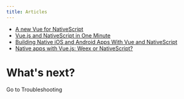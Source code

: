 ```yaml
---
title: Articles
---
```


- [A new Vue for NativeScript](https://www.nativescript.org/blog/a-new-vue-for-nativescript)
- [Vue.js and NativeScript in One Minute](https://www.nativescript.org/blog/vue-and-nativescript-in-one-minute)
- [Building Native iOS and Android Apps With Vue and NativeScript](https://developer.telerik.com/products/nativescript/native-ios-android-vue-nativescript/)
- [Native apps with Vue.js: Weex or NativeScript?
](https://hackernoon.com/native-apps-with-vue-js-weex-or-nativescript-8d8f0bac041d)

# What's next?

<a router-link="/troubleshooting" class="docute-button docute-button-success">
    Go to Troubleshooting
</a>
